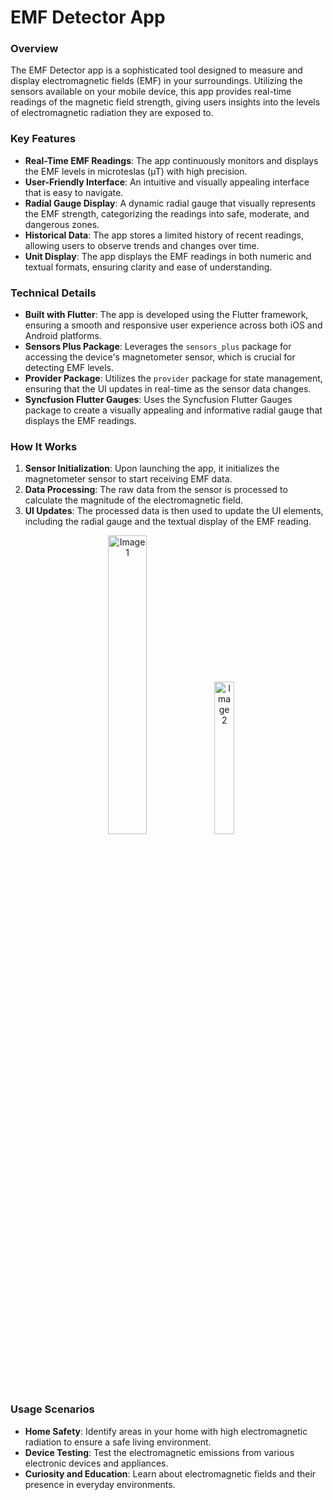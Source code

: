 



# EMF Detector App

### Overview
The EMF Detector app is a sophisticated tool designed to measure and display electromagnetic fields (EMF) in your surroundings. Utilizing the sensors available on your mobile device, this app provides real-time readings of the magnetic field strength, giving users insights into the levels of electromagnetic radiation they are exposed to.

### Key Features

- **Real-Time EMF Readings**: The app continuously monitors and displays the EMF levels in microteslas (µT) with high precision.
- **User-Friendly Interface**: An intuitive and visually appealing interface that is easy to navigate.
- **Radial Gauge Display**: A dynamic radial gauge that visually represents the EMF strength, categorizing the readings into safe, moderate, and dangerous zones.
- **Historical Data**: The app stores a limited history of recent readings, allowing users to observe trends and changes over time.
- **Unit Display**: The app displays the EMF readings in both numeric and textual formats, ensuring clarity and ease of understanding.

### Technical Details

- **Built with Flutter**: The app is developed using the Flutter framework, ensuring a smooth and responsive user experience across both iOS and Android platforms.
- **Sensors Plus Package**: Leverages the `sensors_plus` package for accessing the device's magnetometer sensor, which is crucial for detecting EMF levels.
- **Provider Package**: Utilizes the `provider` package for state management, ensuring that the UI updates in real-time as the sensor data changes.
- **Syncfusion Flutter Gauges**: Uses the Syncfusion Flutter Gauges package to create a visually appealing and informative radial gauge that displays the EMF readings.

### How It Works

1. **Sensor Initialization**: Upon launching the app, it initializes the magnetometer sensor to start receiving EMF data.
2. **Data Processing**: The raw data from the sensor is processed to calculate the magnitude of the electromagnetic field.
3. **UI Updates**: The processed data is then used to update the UI elements, including the radial gauge and the textual display of the EMF reading.
<p align="center">
  <img src="https://github.com/user-attachments/assets/e77f5b34-a2ed-4f4f-93b0-d490334af040" alt="Image 1" width="35%">
  <img src="https://github.com/user-attachments/assets/86453a94-e30b-4b71-8f35-9dc92b3f0449" alt="Image 2" width="25%">
</p>


### Usage Scenarios

- **Home Safety**: Identify areas in your home with high electromagnetic radiation to ensure a safe living environment.
- **Device Testing**: Test the electromagnetic emissions from various electronic devices and appliances.
- **Curiosity and Education**: Learn about electromagnetic fields and their presence in everyday environments.
